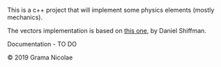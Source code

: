 This is a c++ project that will implement some physics elements (mostly mechanics).

The vectors implementation is based on [this one](https://processing.org/tutorials/pvector/), by Daniel Shiffman.

Documentation - TO DO

© 2019 Grama Nicolae